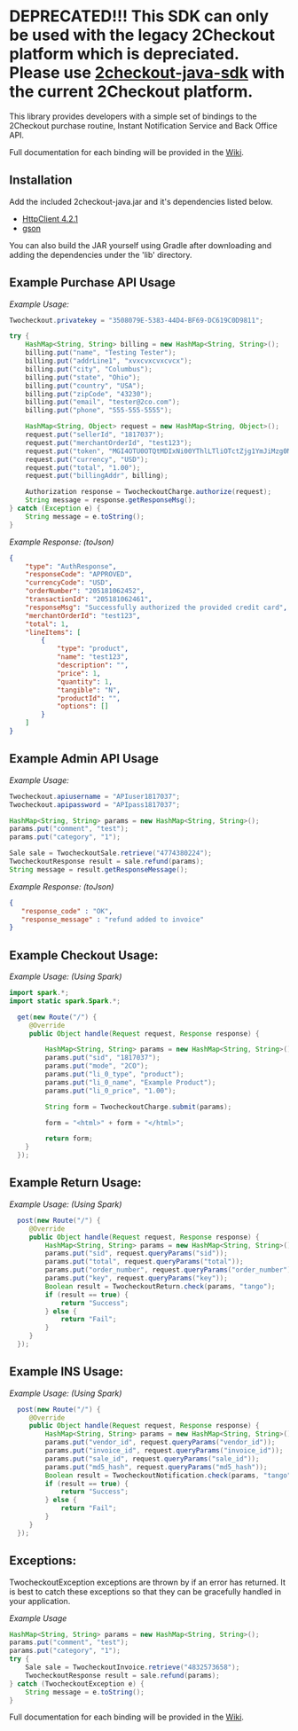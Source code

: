 DEPRECATED!!! This SDK can only be used with the legacy 2Checkout platform which is depreciated. Please use [2checkout-java-sdk](https://github.com/2Checkout/2checkout-java-sdk) with the current 2Checkout platform.
=====================

This library provides developers with a simple set of bindings to the 2Checkout purchase routine, Instant Notification Service and Back Office API.

Full documentation for each binding will be provided in the [Wiki](https://github.com/2checkout/2checkout-java/wiki).

Installation
------------

Add the included 2checkout-java.jar and it's dependencies listed below.
* [HttpClient 4.2.1](http://hc.apache.org/downloads.cgi)
* [gson](http://code.google.com/p/google-gson/)

You can also build the JAR yourself using Gradle after downloading and adding the dependencies under the 'lib' directory.


Example Purchase API Usage
-----------------

*Example Usage:*

```java
Twocheckout.privatekey = "3508079E-5383-44D4-BF69-DC619C0D9811";

try {
    HashMap<String, String> billing = new HashMap<String, String>();
    billing.put("name", "Testing Tester");
    billing.put("addrLine1", "xvxcvxcvxcvcx");
    billing.put("city", "Columbus");
    billing.put("state", "Ohio");
    billing.put("country", "USA");
    billing.put("zipCode", "43230");
    billing.put("email", "tester@2co.com");
    billing.put("phone", "555-555-5555");

    HashMap<String, Object> request = new HashMap<String, Object>();
    request.put("sellerId", "1817037");
    request.put("merchantOrderId", "test123");
    request.put("token", "MGI4OTU0OTQtMDIxNi00YThlLTliOTctZjg1YmJiMzg0MjA3");
    request.put("currency", "USD");
    request.put("total", "1.00");
    request.put("billingAddr", billing);

    Authorization response = TwocheckoutCharge.authorize(request);
    String message = response.getResponseMsg();
} catch (Exception e) {
    String message = e.toString();
}
```

*Example Response: (toJson)*

```json
{
    "type": "AuthResponse",
    "responseCode": "APPROVED",
    "currencyCode": "USD",
    "orderNumber": "205181062452",
    "transactionId": "205181062461",
    "responseMsg": "Successfully authorized the provided credit card",
    "merchantOrderId": "test123",
    "total": 1,
    "lineItems": [
        {
            "type": "product",
            "name": "test123",
            "description": "",
            "price": 1,
            "quantity": 1,
            "tangible": "N",
            "productId": "",
            "options": []
        }
    ]
}
```


Example Admin API Usage
-----------------

*Example Usage:*

```java
Twocheckout.apiusername = "APIuser1817037";
Twocheckout.apipassword = "APIpass1817037";

HashMap<String, String> params = new HashMap<String, String>();
params.put("comment", "test");
params.put("category", "1");

Sale sale = TwocheckoutSale.retrieve("4774380224");
TwocheckoutResponse result = sale.refund(params);
String message = result.getResponseMessage();
```

*Example Response: (toJson)*

```json
{
   "response_code" : "OK",
   "response_message" : "refund added to invoice"
}
```

Example Checkout Usage:
-----------------------

*Example Usage:* _(Using Spark)_

```java
import spark.*;
import static spark.Spark.*;

  get(new Route("/") {
     @Override
     public Object handle(Request request, Response response) {

         HashMap<String, String> params = new HashMap<String, String>();
         params.put("sid", "1817037");
         params.put("mode", "2CO");
         params.put("li_0_type", "product");
         params.put("li_0_name", "Example Product");
         params.put("li_0_price", "1.00");

         String form = TwocheckoutCharge.submit(params);

         form = "<html>" + form + "</html>";

         return form;
    }
  });
```

Example Return Usage:
---------------------

*Example Usage:* _(Using Spark)_

```java
  post(new Route("/") {
     @Override
     public Object handle(Request request, Response response) {
         HashMap<String, String> params = new HashMap<String, String>();
         params.put("sid", request.queryParams("sid"));
         params.put("total", request.queryParams("total"));
         params.put("order_number", request.queryParams("order_number"));
         params.put("key", request.queryParams("key"));
         Boolean result = TwocheckoutReturn.check(params, "tango");
         if (result == true) {
             return "Success";
         } else {
             return "Fail";
         }
     }
  });
```

Example INS Usage:
------------------

*Example Usage:* _(Using Spark)_

```java
  post(new Route("/") {
     @Override
     public Object handle(Request request, Response response) {
         HashMap<String, String> params = new HashMap<String, String>();
         params.put("vendor_id", request.queryParams("vendor_id"));
         params.put("invoice_id", request.queryParams("invoice_id"));
         params.put("sale_id", request.queryParams("sale_id"));
         params.put("md5_hash", request.queryParams("md5_hash"));
         Boolean result = TwocheckoutNotification.check(params, "tango");
         if (result == true) {
             return "Success";
         } else {
             return "Fail";
         }
     }
  });
```

Exceptions:
-----------
TwocheckoutException exceptions are thrown by if an error has returned. It is best to catch these exceptions so that they can be gracefully handled in your application.

*Example Usage*

```java
HashMap<String, String> params = new HashMap<String, String>();
params.put("comment", "test");
params.put("category", "1");
try {
    Sale sale = TwocheckoutInvoice.retrieve("4832573658");
    TwocheckoutResponse result = sale.refund(params);
} catch (TwocheckoutException e) {
    String message = e.toString();
}
```

Full documentation for each binding will be provided in the [Wiki](https://github.com/2checkout/2checkout-java/wiki).
